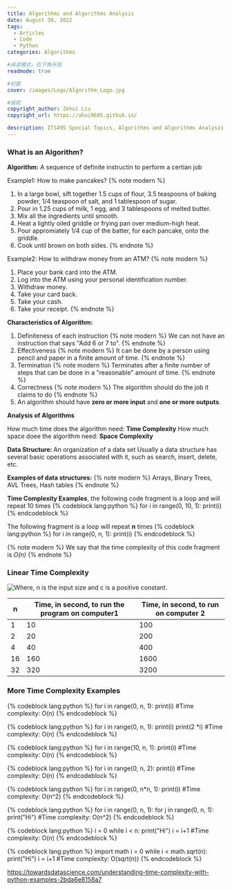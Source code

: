 ```yaml
---
title: Algorithms and Algorithms Analysis
date: August 30, 2022
tags:
  - Articles
  - Code
  - Python
categories: Algorithms

#阅读模式，右下角开启
readmode: true

#封面
cover: /images/Logo/Algorithm_Logo.jpg

#版权
copyright_author: Zehui Liu
copyright_url: https://ahui9605.github.io/

description: ITS495 Special Topics, Algorithms and Algorithms Analysis
---
```


### What is an Algorithm?

<b>Algorithm:</b> A sequence of definite instructin to perform a certian job

Example1: How to make pancakes?
{% note modern %}

1. In a large bowl, sift together 1.5 cups of flour, 3.5 teaspoons of baking powder, 1/4 teaspoon of salt, and 1 tablespoon of sugar.
2. Pour in 1.25 cups of milk, 1 egg, and 3 tablespoons of melted butter.
3. Mix all the ingredients until smooth.
4. Heat a lightly oiled griddle or frying pan over medium-high heat.
5. Pour appromiately 1/4 cup of the batter, for each pancake, onto the griddle.
6. Cook until brown on both sides.
   {% endnote %}

Example2: How to withdraw money from an ATM?
{% note modern %}

1. Place your bank card into the ATM.
2. Log into the ATM using your personal identification number.
3. Withdraw money.
4. Take your card back.
5. Take your cash.
6. Take your receipt.
   {% endnote %}

<b>Characteristics of Algorithm:</b>

1. Definiteness of each instruction
   {% note modern %}
   We can not have an instruction that says "Add 6 or 7 to".
   {% endnote %}
2. Effectiveness
   {% note modern %}
   It can be done by a person using pencil and paper in a finite amount of time.
   {% endnote %}
3. Termination
   {% note modern %}
   Terminates after a finite number of steps that can be done in a "reasonable" amount of time.
   {% endnote %}
4. Correctness
   {% note modern %}
   The algorithm should do the job it claims to do
   {% endnote %}
5. An algorithm should have <b>zero or more input</b> and <b>one or more outputs</b>.

<b>Analysis of Algorithms</b>

How much time does the algorithm need: <b>Time Complexity</b>
How much space doee the algorithm need: <b>Space Complexity</b>

<b>Data Structure: </b> An organization of a data set
Usually a data structure has several basic operations associated with it, such as search, insert, delete, etc.

<b>Examples of data structures:</b>
{% note modern %}
Arrays, Binary Trees, AVL Trees, Hash tables
{% endnote %}

<b>Time Complexity Examples</b>, the following code fragment is a loop and will repeat 10 times
{% codeblock lang:python %}
for i in range(0, 10, 1):
print(i)
{% endcodeblock %}

The following fragment is a loop will repeat <b>n</b> times
{% codeblock lang:python %}
for i in range(0, n, 1):
print(i)
{% endcodeblock %}

{% note modern %}
We say that the time complexity of this code fragment is _O(n)_
{% endnote %}

### Linear Time Complexity

![](https://media.geeksforgeeks.org/wp-content/cdn-uploads/mypic.png "Where, n is the input size and c is a positive constant. ")

| n   | Time, in second, to run the program on computer1 | Time, in second, to run on computer 2 |
| --- | ------------------------------------------------ | ------------------------------------- |
| 1   | 10                                               | 100                                   |
| 2   | 20                                               | 200                                   |
| 4   | 40                                               | 400                                   |
| 16  | 160                                              | 1600                                  |
| 32  | 320                                              | 3200                                  |

### More Time Complexity Examples

{% codeblock lang:python %}
for i in range(0, n, 1):
print(i)
#Time complexity: O(n)
{% endcodeblock %}

{% codeblock lang:python %}
for i in range(0, n, 1):
print(i)
print(2 \*i)
#Time complexity: O(n)
{% endcodeblock %}

{% codeblock lang:python %}
for i in range(10, n, 1):
print(i)
#Time complexity: O(n)
{% endcodeblock %}

{% codeblock lang:python %}
for i in range(0, n, 2):
print(i)
#Time complexity: O(n)
{% endcodeblock %}

{% codeblock lang:python %}
for i in range(0, n\*n, 1):
print(i)
#Time complexity: O(n^2)
{% endcodeblock %}

{% codeblock lang:python %}
for i in range(0, n, 1):
for j in range(0, n, 1):
print("Hi")
#Time complexity: O(n^2)
{% endcodeblock %}

{% codeblock lang:python %}
i = 0
while i < n:
print("Hi")
i = i+1
#Time complexity: O(n)
{% endcodeblock %}

{% codeblock lang:python %}
import math
i = 0
while i < math.sqrt(n):
print("Hi")
i = i+1
#Time complexity: O(sqrt(n))
{% endcodeblock %}

https://towardsdatascience.com/understanding-time-complexity-with-python-examples-2bda6e8158a7
